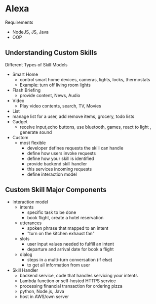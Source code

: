 # Alexa

Requirements

- NodeJS, JS, Java
- OOP

## Understanding Custom Skills

Different Types of Skill Models

- Smart Home
  - control smart home devices, cameras, lights, locks, thermostats
  - Example: turn off living room lights
- Flash Briefing
  - provide content, News, Audio
- Video
  - Play video contents, search, TV, Movies
- List
- manage list for a user, add remove items, grocery, todo lists
- Gadget
  - receive input,echo buttons, use bluetooth, games, react to light , generate sound
- Custom
  - most flexible
    - developer defines requests the skill can handle
    - define how users invoke requests
    - define how your skill is identified
    - provide backend skill handler
    - this services incoming requests
    - define interaction model

## Custom Skill Major Components

- Interaction model
  - intents
    - specific task to be done
    - book flight, create a hotel reservation 
  - utterances
    - spoken phrase that mapped to an intent
    - "turn on the kitchen exhaust fan"
  - slots
    - user input values needed to fulfill an intent
    - departure and arrival date for book a flight
  - dialog
    - steps in a multi-turn conversation (if else)
    - to get all information from user
- Skill Handler
  - backend service, code that handles servicing your intents
  - Lambda function or self-hosted HTTPS service
  - processing financial transaction for ordering pizza
  - python, Node.js, Java
  - host in AWS/own server
